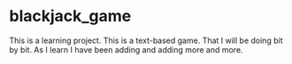 # blackjack_game

This is a learning project.
This is a text-based game. That I will be doing bit by bit.
As I learn I have been adding and adding more and more.
